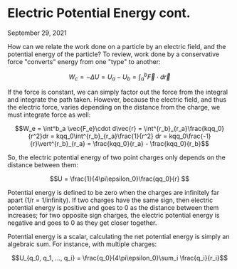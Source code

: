 # Electric Potential Energy cont.
September 29, 2021

How can we relate the work done on a particle by an electric field, and the potential energy of the particle? To review, work done by a conservative force "converts" energy from one "type" to another:

$$W_c = -\Delta U = U_a - U_b = \int_a^b \vec{F}\cdot d\vec{r}$$

If the force is constant, we can simply factor out the force from the integral and integrate the path taken. However, because the electric field, and thus the electric force, varies depending on the distance from the charge, we must integrate force as well:

$$W_e = \int^b_a \vec{F_e}\cdot d\vec{r} = \int^{r_b}_{r_a}\frac{kqq_0}{r^2}dr = kqq_0\int^{r_b}_{r_a}\frac{1}{r^2} dr = kqq_0\frac{-1}{r}\vert^{r_b}_{r_a} = \frac{kqq_0}{r_a} - \frac{kqq_0}{r_b}$$

So, the electric potential energy of two point charges only depends on the distance between them:

$$U = \frac{1}{4\pi\epsilon_0}\frac{qq_0}{r} $$

Potential energy is defined to be zero when the charges are infinitely far apart (1/r = 1/infinity). If two charges have the same sign, then electric potential energy is positive and goes to 0 as the distance between them increases; for two opposite sign charges, the electric potential energy is negative and goes to 0 as they get closer together.

Potential energy is a scalar, calculating the net potential energy is simply an algebraic sum. For instance, with multiple charges:

$$U_{q_0, q_1, ..., q_i} = \frac{q_0}{4\pi\epsilon_0}\sum_i \frac{q_i}{r_i}$$